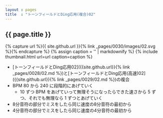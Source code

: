 ```yaml
---
layout : pages
title  : "トーンフィールドとDing応用(複合)02"
---
```


## {{ page.title }}

{% capture url %}{{ site.github.url }}{% link _pages/0030/images/02.svg %}{% endcapture %}
{% assign caption = '' | markdownify %}
{% include thumbnail.html url=url caption=caption %}

* [トーンフィールドとDing応用02]({{site.github.url}}{% link _pages/0028/02.md %})と[トーンフィールドとDing応用(高速)02]({{site.github.url}}{% link _pages/0029/02.md %})の複合
* BPM 80 から 240 に段階的にあげていく
  * 10 ずつ BPM をあげていって無理そうになったらできた速さから 5 ずつ、それでも無理なら 1 ずつとあげていく
* 8分音符の部分でミスをしたら同じ速度の8分音符の最初から
* 4分音符の部分でミスをしたら同じ速度の4分音符の最初から